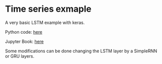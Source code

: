 # Time series exmaple

A very basic LSTM example with keras. 

Python code: [here](1_time_series_lstm.py)

Jupyter Book: [here](1_time_series_lstm.ipynb)

Some modifications can be done changing the LSTM layer by a SimpleRNN or GRU layers.



